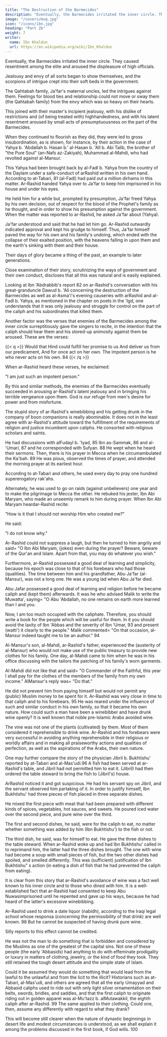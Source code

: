 ```yaml
---
title: "The Destruction of the Barmecides"
description: "Eventually, the Barmecides irritated the inner circle. They caused resentment among the elite"
image: "/covers/muq.jpg"
icon: "/icons/ibn.jpg"
heading: "Part 2b"
weight: 7
writer:
  name: Ibn Khaldun
  url: https://en.wikipedia.org/wiki/Ibn_Khaldun
---
```




Eventually, the Barmecides irritated the inner circle. They caused resentment among the elite and aroused the displeasure of high officials. 

Jealousy and envy of all sorts began to show themselves, and the scorpions of intrigue crept into their soft beds in the government. 

The Qahtabah family, Ja'far's maternal uncles, led the intrigues against them. Feelings for blood ties and relationship could not move or sway them (the Qahtabah family) from the envy which was so heavy on their hearts.

This joined with their master's incipient jealousy, with his dislike of restrictions and (of being treated with) highhandedness, and with his latent resentment aroused by small acts of presumptuousness on the part of the Barmecides. 

When they continued to flourish as they did, they were led to gross insubordination, as is shown, for instance, by their action in the case of Yahya b. 'Abdallah b. Hasan b.' al-Hasan b. 'All b. Abi Talib, the brother of "the Pure Soul" (an-Nafs az-Zakiyah), Muhammad al-Mahdi, who had revolted against al-Mansur.

This Yahya had been brought back by al-Fadl b. Yahya from the country of the Daylam under a safe-conduct of arRashid written in his own hand. According to at-Tabari, 81 (al-Fadl) had paid out a million dirhams in this matter. Ar-Rashid handed Yahya over to Ja'far to keep him imprisoned in his house and under his eyes. 

He held him for a while but, prompted by presumption, Ja'far freed Yahya by his own decision, out of respect for the blood of the Prophet's family as he thought, and in order to show his presumption against the government. When the matter was reported to ar-Rashid, he asked Ja'far about (Yahya). 

Ja'far understood and said that he had let him go. Ar-Rashid outwardly indicated approval and kept his grudge to himself. Thus, Ja'far himself paved the way for his own and his family's undoing, which ended with the collapse of their exalted position, with the heavens falling in upon them and the earth's sinking with them and their house. 

Their days of glory became a thing of the past, an example to later generations.

Close examination of their story, scrutinizing the ways of government and their own conduct, discloses that all this was natural and is easily explained. 

Looking at Ibn 'Abdrabbib's report 82 on ar-Rashid's conversation with his great-granduncle Dawud b. 'Ali concerning the destruction of the Barmecides as well as al-Asma'i's evening causeries with arRashid and al-Fadl b. Yahya, as mentioned in the chapter on poets in the 'Igd, one understands that it was only jealousy and struggle for control on the part of the caliph and his subordinates that killed them.

Another factor was the verses that enemies of the Barmecides among the inner circle surreptitiously gave the singers to recite, in the intention that the caliph should hear them and his stored-up animosity against them be aroused. These are the verses:

{{< q >}}
Would that Hind could fulfill her promise to us
And deliver us from our predicament,
And for once act on her own.
The impotent person is he who never acts on his own. 84
{{< /q >}}


When ar-Rashid heard these verses, he exclaimed: 

"I am just such an impotent person." 

By this and similar methods, the enemies of the Barmecides eventually succeeded in arousing ar-Rashid's latent jealousy and in bringing his terrible vengeance upon them. God is our refuge from men's desire for power and from misfortune.

The stupid story of ar-Rashid's winebibbing and his getting drunk in the company of boon companions is really abominable. It does not in the least agree with ar-Rashid's attitude toward the fulfillment of the requirements of religion and justice incumbent upon caliphs. He consorted with religious scholars and saints. 

He had discussions with alFudayl b. 'Iyad, 85 Ibn as-Sammak, 86 and al-'Umari, 87 and he corresponded with Sufyan. 88 He wept when he heard their sermons. Then, there is his prayer in Mecca when he circumambulated the Ka'bah. 89 He was pious, observed the times of prayer, and attended the morning prayer at its earliest hour. 

According to at-Tabari and others, he used every day to pray one hundred supererogatory rak'ahs.

Alternately, he was used to go on raids (against unbelievers) one year and to make the pilgrimage to Mecca the other. He rebuked his jester, Ibn Abi Maryam, who made an unseemly remark to him during prayer. When Ibn Abi Maryam heardar-Rashid recite:

"How is it that I should not worship Him who created me?" 

He said:

"I do not know why." 

Ar-Rashid could not suppress a laugh, but then he turned to him angrily and said= "O Ibn Abi Maryam, (jokes) even during the prayer? Beware, beware of the Qur'an and Islam. Apart from that, you may do whatever you wish."

Furthermore, ar-Rashid possessed a good deal of learning and simplicity, because his epoch was close to that of his forebears who had those (qualities). The time between him and his grandfather, Abu Ja'far (al-Mansur), was not a long one. He was a young lad when Abu Ja'far died. 

Abu Jafar possessed a good deal of learning and religion before he became caliph and (kept them) afterwards. It was he who advised Malik to write the Muwatta', saying= "O Abu 'Abdallah, no one remains
on earth more learned than I and you. 

Now, I am too much occupied with the caliphate. Therefore, you should write a book for the people which will be useful for them. In it you should avoid the laxity of Ibn 'Abbas and the severity of Ibn 'Umar, 93 and present (watti') it clearly to the people." Malik commented= "On that occasion, al-Mansur indeed taught me to be an author." 94

Al-Mansur's son, al-Mahdi, ar-Rashid's father, experienced the (austerity of al-Mansur) who would not make use of the public treasury to provide new clothes for his family. One day, al-Mahdi came to him when he was in his office discussing with the tailors the patching of his family's worn garments. 

Al-Mahdi did not like that and said= "O Commander of the Faithful, this year I shall pay for the clothes of the members of the family from my own income." AlMansur's reply was= "Do that."

He did not prevent him from paying himself but would not permit any (public) Muslim money to be spent for it. Ar-Rashid was very close in time to that caliph and to his forebears. 95 He was reared under the influence of such and similar conduct in his own family, so that it became his own nature. How could such a man have been a winebibber and have drunk wine openly? It is well known that noble pre-Islamic Arabs avoided wine. 

The vine was not one of the plants (cultivated) by them. Most of them considered it reprehensible to drink wine. Ar-Rashid and his forebears were very successful in avoiding anything reprehensible in their religious or worldly affairs and in making all praiseworthy actions and qualities of perfection, as well as the aspirations of the Arabs, their own nature.

One may further compare the story of the physician Jibril b. Bukhtishu' reported by at-Tabari and al-Mas'udi.96 A fish had been served at ar-Rashid's table, and Jibril had not permitted him to eat it. (Jibril) had then ordered the table steward to bring the fish to (Jibril's) house. 

ArRashid noticed it and got suspicious. He had his servant spy on Jibril, and the servant observed him partaking of it. In order to justify himself, Ibn Bukhtishu' had three pieces of fish placed in three separate dishes. 

He mixed the first piece with meat that had been prepared with different kinds of spices, vegetables, hot sauces, and sweets. He poured iced water over the second piece, and pure wine over the third. 

The first and second dishes, he said, were for the caliph to eat, no matter whether something was added by him (Ibn Bukhtishu') to the fish or not. 

The third dish, he said, was for himself to eat. He gave the three dishes to the table steward. When ar-Rashid woke up and had Ibn Bukhtishu' called in to reprimand him, the latter had the three dishes brought. The one with wine had become a soup with small pieces of fish, but the two other dishes had spoiled, and smelled differently. This was (sufficient) justification of Ibn Bukhtishu" s action (in eating a dish of fish that he had prevented the caliph from eating). 

It is clear from this story that ar-Rashid's avoidance of wine was a fact well known to his inner circle and to those who dined with him. It is a well-established fact that ar-Rashid had consented to keep Abu Nuwasimprisoned until he repented and gave up his ways, because he had heard of the latter's excessive winebibbing.

Ar-Rashid used to drink a date liquor (nabidh), according to the Iraqi legal school whose responsa (concerning the permissibility of that drink) are well known. 98 But he cannot be suspected of having drunk pure wine. 

Silly reports to this effect cannot be credited. 

He was not the man to do something that is forbidden and considered by the Muslims as one of the greatest of the capital sins. Not one of these people (the early 'Abbasids) had anything to do with effeminate prodigality or luxury in matters of clothing, jewelry, or the kind of food they took. They still retained the tough desert attitude and the simple state of Islam. 


Could it be assumed they would do something that would lead from the lawful to the unlawful and from the licit to the illicit? Historians such as at-Tabari, al-Mas'udi, and others are agreed that all the early Umayyad and Abbasid caliphs used to ride out with only light silver ornamentation on their belts, swords, bridles, and saddles, and that the first caliph to originate riding out in golden apparel was al-Mu'tazz b. alMutawakkil, the eighth caliph after ar-Rashid. 99 The same applied to their clothing. Could one, then, assume any differently with regard to what they
drank? 

This will become still clearer when the nature of dynastic beginnings in desert life and modest circumstances is understood, as we shall explain it among the problems discussed in the first book, if God wills. 100
